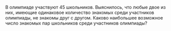 В олимпиаде участвуют 45 школьников. Выяснилось, что любые двое из них, имеющие одинаковое количество знакомых среди участников олимпиады, не знакомы друг с другом. Каково наибольшее возможное число знакомых пар школьников среди участников олимпиады?
